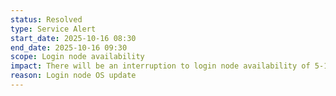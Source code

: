 ```yaml
---
status: Resolved
type: Service Alert
start_date: 2025-10-16 08:30
end_date: 2025-10-16 09:30
scope: Login node availability
impact: There will be an interruption to login node availability of 5-10 minutes - time 08:30
reason: Login node OS update
---
```

